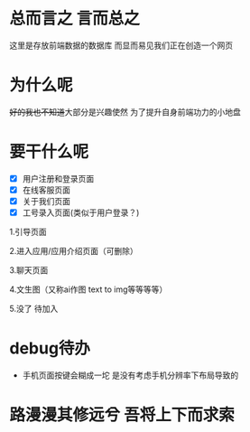 # 总而言之 言而总之 
这里是存放前端数据的数据库 而显而易见我们正在创造一个网页
# 为什么呢
<del>好的我也不知道</del>大部分是兴趣使然 为了提升自身前端功力的小地盘 
# 要干什么呢
- [x] 用户注册和登录页面
- [x] 在线客服页面
- [x] 关于我们页面
- [x] 工号录入页面(类似于用户登录？)

1.引导页面 

2.进入应用/应用介绍页面（可删除）

3.聊天页面

4.文生图（又称ai作图 text to img等等等等）

5.没了 待加入
# debug待办
- 手机页面按键会糊成一坨 是没有考虑手机分辨率下布局导致的
# 路漫漫其修远兮 吾将上下而求索

